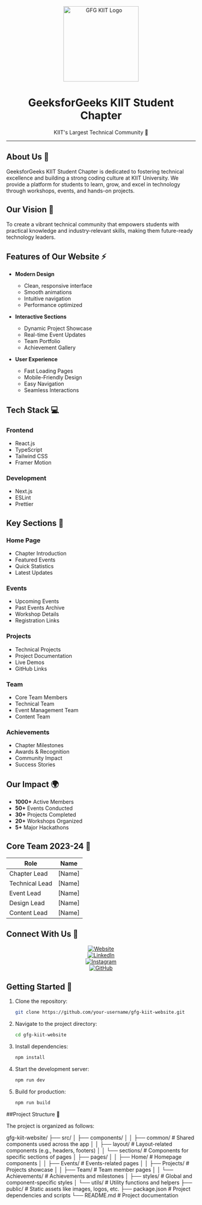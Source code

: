 <div align="center">
  <img src="public/gfg-logo.png" alt="GFG KIIT Logo" width="200"/>
  <h1>GeeksforGeeks KIIT Student Chapter</h1>
  <p>KIIT's Largest Technical Community 🚀</p>
</div>

---

## About Us 🌟

GeeksforGeeks KIIT Student Chapter is dedicated to fostering technical excellence and building a strong coding culture at KIIT University. We provide a platform for students to learn, grow, and excel in technology through workshops, events, and hands-on projects.

## Our Vision 🎯

To create a vibrant technical community that empowers students with practical knowledge and industry-relevant skills, making them future-ready technology leaders.

## Features of Our Website ⚡

- **Modern Design**
  - Clean, responsive interface
  - Smooth animations
  - Intuitive navigation
  - Performance optimized

- **Interactive Sections**
  - Dynamic Project Showcase
  - Real-time Event Updates
  - Team Portfolio
  - Achievement Gallery

- **User Experience**
  - Fast Loading Pages
  - Mobile-Friendly Design
  - Easy Navigation
  - Seamless Interactions

## Tech Stack 💻

### Frontend
- React.js
- TypeScript
- Tailwind CSS
- Framer Motion

### Development
- Next.js
- ESLint
- Prettier

## Key Sections 📑

### Home Page
- Chapter Introduction
- Featured Events
- Quick Statistics
- Latest Updates

### Events
- Upcoming Events
- Past Events Archive
- Workshop Details
- Registration Links

### Projects
- Technical Projects
- Project Documentation
- Live Demos
- GitHub Links

### Team
- Core Team Members
- Technical Team
- Event Management Team
- Content Team

### Achievements
- Chapter Milestones
- Awards & Recognition
- Community Impact
- Success Stories

## Our Impact 🌍

- **1000+** Active Members
- **50+** Events Conducted
- **30+** Projects Completed
- **20+** Workshops Organized
- **5+** Major Hackathons

## Core Team 2023-24 👥

| Role          | Name        |
|---------------|-------------|
| Chapter Lead  | [Name]      |
| Technical Lead| [Name]      |
| Event Lead    | [Name]      |
| Design Lead   | [Name]      |
| Content Lead  | [Name]      |

## Connect With Us 🔗

<div align="center">

[![Website](https://img.shields.io/badge/Website-GFG_KIIT-green?style=for-the-badge&logo=google-chrome)](https://gfgkiit.com)  
[![LinkedIn](https://img.shields.io/badge/LinkedIn-GFG_KIIT-blue?style=for-the-badge&logo=linkedin)](https://linkedin.com/company/gfg-kiit)  
[![Instagram](https://img.shields.io/badge/Instagram-GFG_KIIT-pink?style=for-the-badge&logo=instagram)](https://instagram.com/gfg_kiit)  
[![GitHub](https://img.shields.io/badge/GitHub-GFG_KIIT-black?style=for-the-badge&logo=github)](https://github.com/gfg-kiit)

</div>

## Getting Started 🚀

1. Clone the repository:
   ```bash
   git clone https://github.com/your-username/gfg-kiit-website.git
2. Navigate to the project directory:
   ```bash
   cd gfg-kiit-website
3. Install dependencies:
   ```bash
   npm install
4. Start the development server:
   ```bash
   npm run dev
5. Build for production:
   ```bash
   npm run build

##Project Structure 📁

The project is organized as follows:

gfg-kiit-website/ ├── src/ │ ├── components/ │ │ ├── common/ # Shared components used across the app │ │ ├── layout/ # Layout-related components (e.g., headers, footers) │ │ └── sections/ # Components for specific sections of pages │ ├── pages/ │ │ ├── Home/ # Homepage components │ │ ├── Events/ # Events-related pages │ │ ├── Projects/ # Projects showcase │ │ ├── Team/ # Team member pages │ │ └── Achievements/ # Achievements and milestones │ ├── styles/ # Global and component-specific styles │ └── utils/ # Utility functions and helpers ├── public/ # Static assets like images, logos, etc. ├── package.json # Project dependencies and scripts └── README.md # Project documentation

